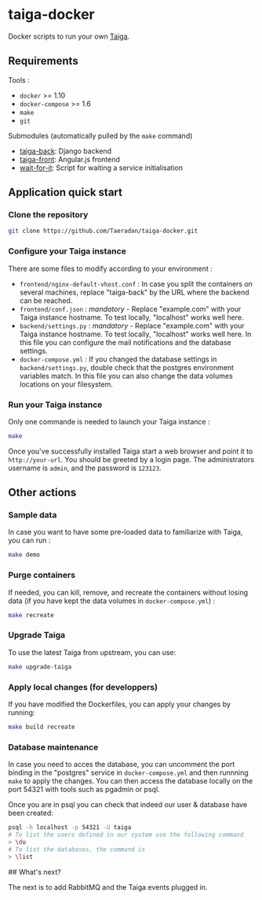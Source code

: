 # taiga-docker

Docker scripts to run your own  [Taiga](https://Taiga.io/).

## Requirements

Tools :

* `docker` >= 1.10
* `docker-compose` >= 1.6
* `make`
* `git`

Submodules (automatically pulled by the `make` command)

* [taiga-back](https://github.com/taigaio/taiga-back): Django backend
* [taiga-front](https://github.com/taigaio/taiga-front): Angular.js frontend
* [wait-for-it](https://github.com/vishnubob/wait-for-it): Script for waiting a service initialisation

## Application quick start

### Clone the repository

```bash
git clone https://github.com/Taeradan/taiga-docker.git
```

### Configure your Taiga instance

There are some files to modify according to your environment :

* `frontend/nginx-default-vhost.conf` : In case you split the containers on several machines, replace "taiga-back" by the URL where the backend can be reached.
* `frontend/conf.json` : *mandatory* - Replace "example.com" with your Taiga instance hostname. To test locally, "localhost" works well here.
* `backend/settings.py` : *mandatory* - Replace "example.com" with your Taiga instance hostname. To test locally, "localhost" works well here. In this file you can configure the mail notifications and the database settings.
* `docker-compose.yml` : If you changed the database settings in `backend/settings.py`, double check that the postgres environment variables match. In this file you can also change the data volumes locations on your filesystem.

### Run your Taiga instance

Only one commande is needed to launch your Taiga instance :

```bash
make
```

Once you've successfully installed Taiga start a web browser and point it to `http://your-url`.
You should be greeted by a login page.
The administrators username is `admin`, and the password is `123123`.

## Other actions

### Sample data

In case you want to have some pre-loaded data to familiarize with Taiga, you can run :

```bash
make demo
```

### Purge containers

If needed, you can kill, remove, and recreate the containers without losing data (if you have kept the data volumes in `docker-compose.yml`) :

```bash
make recreate
```

### Upgrade Taiga

To use the latest Taiga from upstream, you can use:

```bash
make upgrade-taiga
```

### Apply local changes (for developpers)

If you have modified the Dockerfiles, you can apply your changes by running:

```bash
make build recreate
```

### Database maintenance

In case you need to acces the database, you can uncomment the port binding in the "postgres" service in `docker-compose.yml` and then runnning `make` to apply the changes.
You can then access the database locally on the port 54321 with tools such as pgadmin or psql.

Once you are in psql you can check that indeed our user & database have been created:

```bash
psql -h localhost -p 54321 -U taiga
# To list the users defined in our system use the following command
> \du
# To list the databases, the command is
> \list
```

## What's next?

The next is to add RabbitMQ and the Taiga events plugged in.
